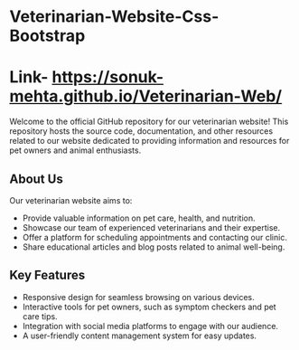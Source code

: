 # Veterinarian-Website-Css-Bootstrap
# Link- https://sonuk-mehta.github.io/Veterinarian-Web/

Welcome to the official GitHub repository for our veterinarian website! 
This repository hosts the source code, documentation, and other resources related to our website dedicated to providing information and resources for pet owners and animal enthusiasts.

## About Us

Our veterinarian website aims to:

- Provide valuable information on pet care, health, and nutrition.
- Showcase our team of experienced veterinarians and their expertise.
- Offer a platform for scheduling appointments and contacting our clinic.
- Share educational articles and blog posts related to animal well-being.

## Key Features

- Responsive design for seamless browsing on various devices.
- Interactive tools for pet owners, such as symptom checkers and pet care tips.
- Integration with social media platforms to engage with our audience.
- A user-friendly content management system for easy updates.
